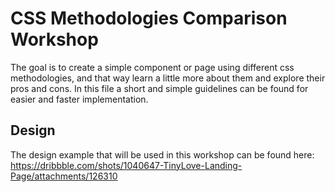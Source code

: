 # CSS Methodologies Comparison Workshop
The goal is to create a simple component or page using different css methodologies, and that way learn a little more about them and explore their pros and cons. In this file a short and simple guidelines can be found for easier and faster implementation.

## Design
The design example that will be used in this workshop can be found here: https://dribbble.com/shots/1040647-TinyLove-Landing-Page/attachments/126310
